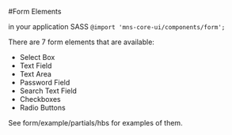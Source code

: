 #Form Elements

in your application SASS `@import 'mns-core-ui/components/form';`

There are 7 form elements that are available:

- Select Box
- Text Field
- Text Area
- Password Field
- Search Text Field
- Checkboxes
- Radio Buttons

See form/example/partials/hbs for examples of them.